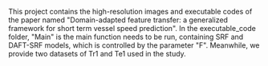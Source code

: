 This project contains the high-resolution images and executable codes of the paper named "Domain-adapted feature transfer: a generalized framework for short term vessel speed prediction".
In the executable_code folder, "Main" is the main function needs to be run, containing SRF and DAFT-SRF models, which is controlled by the parameter "F".
Meanwhile, we provide two datasets of Tr1 and Te1 used in the study.
